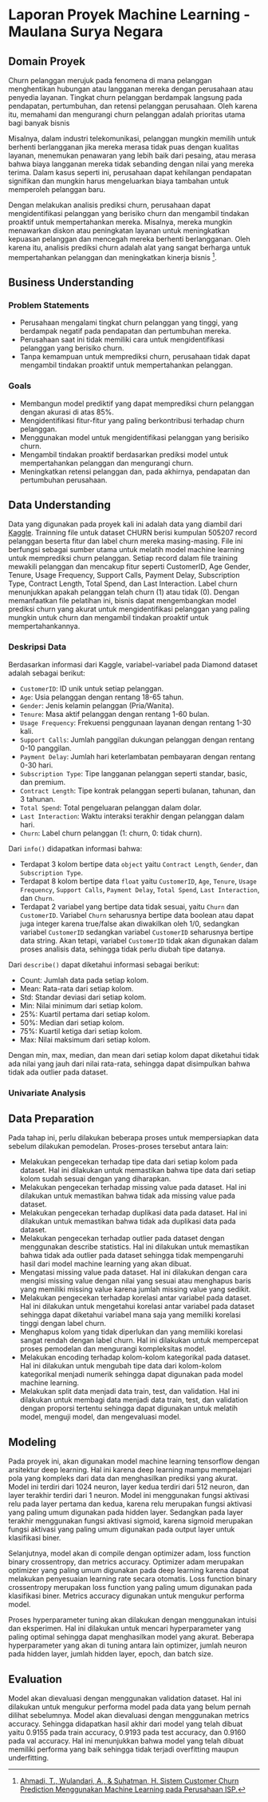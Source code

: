 # Laporan Proyek Machine Learning - Maulana Surya Negara

## Domain Proyek

Churn pelanggan merujuk pada fenomena di mana pelanggan menghentikan hubungan atau langganan mereka dengan perusahaan atau penyedia layanan. Tingkat churn pelanggan berdampak langsung pada pendapatan, pertumbuhan, dan retensi pelanggan perusahaan. Oleh karena itu, memahami dan mengurangi churn pelanggan adalah prioritas utama bagi banyak bisnis

Misalnya, dalam industri telekomunikasi, pelanggan mungkin memilih untuk berhenti berlangganan jika mereka merasa tidak puas dengan kualitas layanan, menemukan penawaran yang lebih baik dari pesaing, atau merasa bahwa biaya langganan mereka tidak sebanding dengan nilai yang mereka terima. Dalam kasus seperti ini, perusahaan dapat kehilangan pendapatan signifikan dan mungkin harus mengeluarkan biaya tambahan untuk memperoleh pelanggan baru.

Dengan melakukan analisis prediksi churn, perusahaan dapat mengidentifikasi pelanggan yang berisiko churn dan mengambil tindakan proaktif untuk mempertahankan mereka. Misalnya, mereka mungkin menawarkan diskon atau peningkatan layanan untuk meningkatkan kepuasan pelanggan dan mencegah mereka berhenti berlangganan. Oleh karena itu, analisis prediksi churn adalah alat yang sangat berharga untuk mempertahankan pelanggan dan meningkatkan kinerja bisnis [^1^].

[^1^]: [Ahmadi, T., Wulandari, A., & Suhatman, H. Sistem Customer Churn Prediction Menggunakan Machine Learning pada Perusahaan ISP.](https://www.kaggle.com/datasets/muhammadshahidazeem/customer-churn-dataset/data)

## Business Understanding

### Problem Statements

- Perusahaan mengalami tingkat churn pelanggan yang tinggi, yang berdampak negatif pada pendapatan dan pertumbuhan mereka.
- Perusahaan saat ini tidak memiliki cara untuk mengidentifikasi pelanggan yang berisiko churn.
- Tanpa kemampuan untuk memprediksi churn, perusahaan tidak dapat mengambil tindakan proaktif untuk mempertahankan pelanggan.

### Goals

- Membangun model prediktif yang dapat memprediksi churn pelanggan dengan akurasi di atas 85%.
- Mengidentifikasi fitur-fitur yang paling berkontribusi terhadap churn pelanggan.
- Menggunakan model untuk mengidentifikasi pelanggan yang berisiko churn.
- Mengambil tindakan proaktif berdasarkan prediksi model untuk mempertahankan pelanggan dan mengurangi churn.
- Meningkatkan retensi pelanggan dan, pada akhirnya, pendapatan dan pertumbuhan perusahaan.

## Data Understanding

Data yang digunakan pada proyek kali ini adalah data yang diambil dari <a href='https://www.kaggle.com/datasets/nelgiriyewithana/apple-quality' target='_blank'>Kaggle</a>. Trainning file untuk dataset CHURN berisi kumpulan 505207 record pelanggan beserta fitur dan label churn mereka masing-masing. File ini berfungsi sebagai sumber utama untuk melatih model machine learning untuk memprediksi churn pelanggan. Setiap record dalam file training mewakili pelanggan dan mencakup fitur seperti CustomerID, Age Gender, Tenure, Usage Frequency, Support Calls, Payment Delay, Subscription Type, Contract Length, Total Spend, dan Last Interaction. Label churn menunjukkan apakah pelanggan telah churn (1) atau tidak (0). Dengan memanfaatkan file pelatihan ini, bisnis dapat mengembangkan model prediksi churn yang akurat untuk mengidentifikasi pelanggan yang paling mungkin untuk churn dan mengambil tindakan proaktif untuk mempertahankannya.

### Deskripsi Data

Berdasarkan informasi dari Kaggle, variabel-variabel pada Diamond dataset adalah sebagai berikut:

- `CustomerID`: ID unik untuk setiap pelanggan.
- `Age`: Usia pelanggan dengan rentang 18-65 tahun.
- `Gender`: Jenis kelamin pelanggan (Pria/Wanita).
- `Tenure`: Masa aktif pelanggan dengan rentang 1-60 bulan.
- `Usage Frequency`: Frekuensi penggunaan layanan dengan rentang 1-30 kali.
- `Support Calls`: Jumlah panggilan dukungan pelanggan dengan rentang 0-10 panggilan.
- `Payment Delay`: Jumlah hari keterlambatan pembayaran dengan rentang 0-30 hari.
- `Subscription Type`: Tipe langganan pelanggan seperti standar, basic, dan premium.
- `Contract Length`: Tipe kontrak pelanggan seperti bulanan, tahunan, dan 3 tahunan.
- `Total Spend`: Total pengeluaran pelanggan dalam dolar.
- `Last Interaction`: Waktu interaksi terakhir dengan pelanggan dalam hari.
- `Churn`: Label churn pelanggan (1: churn, 0: tidak churn).

Dari `info()` didapatkan informasi bahwa:

- Terdapat 3 kolom bertipe data `object` yaitu `Contract Length`, `Gender`, dan `Subscription Type`.
- Terdapat 8 kolom bertipe data `float` yaitu `CustomerID`, `Age`, `Tenure`, `Usage Frequency`, `Support Calls`, `Payment Delay`, `Total Spend`, `Last Interaction`, dan `Churn`.
- Terdapat 2 variabel yang bertipe data tidak sesuai, yaitu `Churn` dan `CustomerID`. Variabel `Churn` seharusnya bertipe data boolean atau dapat juga integer karena true/false akan diwakilkan oleh 1/0, sedangkan variabel `CustomerID` sedangkan variabel `CustomerID` seharusnya bertipe data string. Akan tetapi, variabel `CustomerID` tidak akan digunakan dalam proses analisis data, sehingga tidak perlu diubah tipe datanya.

Dari `describe()` dapat diketahui informasi sebagai berikut:

- Count: Jumlah data pada setiap kolom.
- Mean: Rata-rata dari setiap kolom.
- Std: Standar deviasi dari setiap kolom.
- Min: Nilai minimum dari setiap kolom.
- 25%: Kuartil pertama dari setiap kolom.
- 50%: Median dari setiap kolom.
- 75%: Kuartil ketiga dari setiap kolom.
- Max: Nilai maksimum dari setiap kolom.

Dengan min, max, median, dan mean dari setiap kolom dapat diketahui tidak ada nilai yang jauh dari nilai rata-rata, sehingga dapat disimpulkan bahwa tidak ada outlier pada dataset.

### Univariate Analysis

## Data Preparation

Pada tahap ini, perlu dilakukan beberapa proses untuk mempersiapkan data sebelum dilakukan pemodelan. Proses-proses tersebut antara lain:

- Melakukan pengecekan terhadap tipe data dari setiap kolom pada dataset. Hal ini dilakukan untuk memastikan bahwa tipe data dari setiap kolom sudah sesuai dengan yang diharapkan.
- Melakukan pengecekan terhadap missing value pada dataset. Hal ini dilakukan untuk memastikan bahwa tidak ada missing value pada dataset.
- Melakukan pengecekan terhadap duplikasi data pada dataset. Hal ini dilakukan untuk memastikan bahwa tidak ada duplikasi data pada dataset.
- Melakukan pengecekan terhadap outlier pada dataset dengan menggunakan describe statistics. Hal ini dilakukan untuk memastikan bahwa tidak ada outlier pada dataset sehingga tidak mempengaruhi hasil dari model machine learning yang akan dibuat.
- Mengatasi missing value pada dataset. Hal ini dilakukan dengan cara mengisi missing value dengan nilai yang sesuai atau menghapus baris yang memiliki missing value karena jumlah missing value yang sedikit.
- Melakukan pengecekan terhadap korelasi antar variabel pada dataset. Hal ini dilakukan untuk mengetahui korelasi antar variabel pada dataset sehingga dapat diketahui variabel mana saja yang memiliki korelasi tinggi dengan label churn.
- Menghapus kolom yang tidak diperlukan dan yang memiliki korelasi sangat rendah dengan label churn. Hal ini dilakukan untuk mempercepat proses pemodelan dan mengurangi kompleksitas model.
- Melakukan encoding terhadap kolom-kolom kategorikal pada dataset. Hal ini dilakukan untuk mengubah tipe data dari kolom-kolom kategorikal menjadi numerik sehingga dapat digunakan pada model machine learning.
- Melakukan split data menjadi data train, test, dan validation. Hal ini dilakukan untuk membagi data menjadi data train, test, dan validation dengan proporsi tertentu sehingga dapat digunakan untuk melatih model, menguji model, dan mengevaluasi model.

## Modeling

Pada proyek ini, akan digunakan model machine learning tensorflow dengan arsitektur deep learning. Hal ini karena deep learning mampu mempelajari pola yang kompleks dari data dan menghasilkan prediksi yang akurat. Model ini terdiri dari 1024 neuron, layer kedua terdiri dari 512 neuron, dan layer terakhir terdiri dari 1 neuron. Model ini menggunakan fungsi aktivasi relu pada layer pertama dan kedua, karena relu merupakan fungsi aktivasi yang paling umum digunakan pada hidden layer. Sedangkan pada layer terakhir menggunakan fungsi aktivasi sigmoid, karena sigmoid merupakan fungsi aktivasi yang paling umum digunakan pada output layer untuk klasifikasi biner.

Selanjutnya, model akan di compile dengan optimizer adam, loss function binary crossentropy, dan metrics accuracy. Optimizer adam merupakan optimizer yang paling umum digunakan pada deep learning karena dapat melakukan penyesuaian learning rate secara otomatis. Loss function binary crossentropy merupakan loss function yang paling umum digunakan pada klasifikasi biner. Metrics accuracy digunakan untuk mengukur performa model.

Proses hyperparameter tuning akan dilakukan dengan menggunakan intuisi dan eksperimen. Hal ini dilakukan untuk mencari hyperparameter yang paling optimal sehingga dapat menghasilkan model yang akurat. Beberapa hyperparameter yang akan di tuning antara lain optimizer, jumlah neuron pada hidden layer, jumlah hidden layer, epoch, dan batch size.

## Evaluation

Model akan dievaluasi dengan menggunakan validation dataset. Hal ini dilakukan untuk mengukur performa model pada data yang belum pernah dilihat sebelumnya. Model akan dievaluasi dengan menggunakan metrics accuracy. Sehingga didapatkan hasil akhir dari model yang telah dibuat yaitu 0.9155 pada train accuracy, 0.9193 pada test accuracy, dan 0.9160 pada val accuracy. Hal ini menunjukkan bahwa model yang telah dibuat memiliki performa yang baik sehingga tidak terjadi overfitting maupun underfitting.

